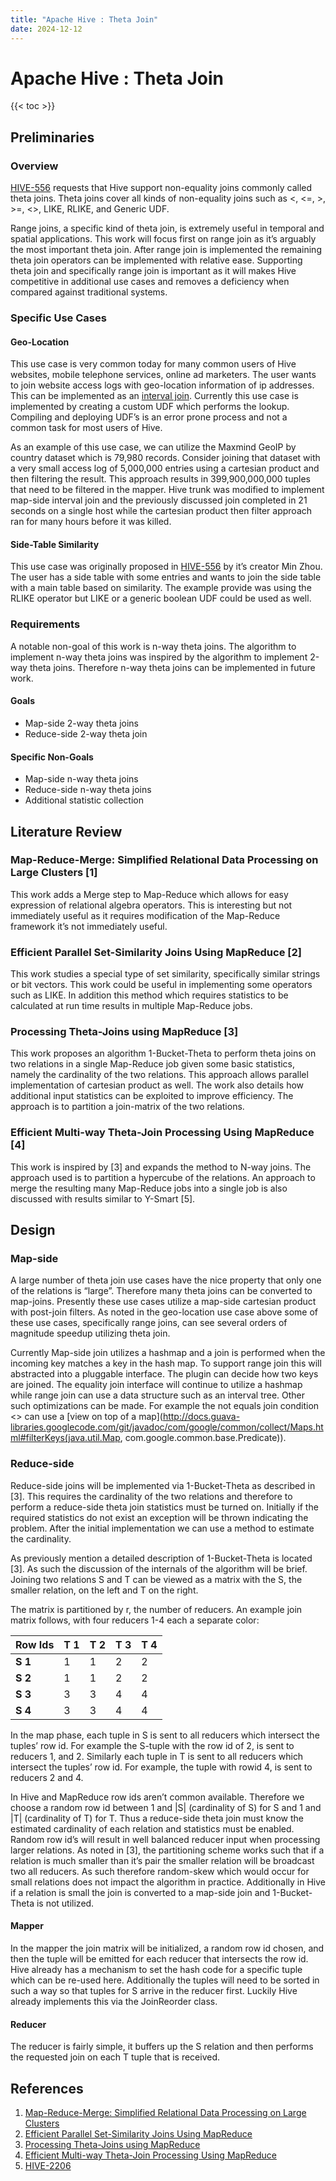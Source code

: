 ```yaml
---
title: "Apache Hive : Theta Join"
date: 2024-12-12
---
```


# Apache Hive : Theta Join

{{< toc >}}

## Preliminaries

### Overview

[HIVE-556](https://issues.apache.org/jira/browse/HIVE-556) requests that Hive support non-equality joins commonly called theta joins. Theta joins cover all kinds of non-equality joins such as <, <=, >, >=, <>, LIKE, RLIKE, and Generic UDF.

Range joins, a specific kind of theta join, is extremely useful in temporal and spatial applications. This work will focus first on range join as it’s arguably the most important theta join. After range join is implemented the remaining theta join operators can be implemented with relative ease. Supporting theta join and specifically range join is important as it will makes Hive competitive in additional use cases and removes a deficiency when compared against traditional systems.

### Specific Use Cases

#### Geo-Location

This use case is very common today for many common users of Hive websites, mobile telephone services, online ad marketers. The user wants to join website access logs with geo-location information of ip addresses. This can be implemented as an [interval join](http://www.researchgate.net/publication/221214844_Joining_Interval_Data_in_Relational_Databases/file/79e4150b85be7ddf78.pdf). Currently this use case is implemented by creating a custom UDF which performs the lookup. Compiling and deploying UDF’s is an error prone process and not a common task for most users of Hive.

As an example of this use case, we can utilize the Maxmind GeoIP by country dataset which is 79,980 records. Consider joining that dataset with a very small access log of 5,000,000 entries using a cartesian product and then filtering the result. This approach results in 399,900,000,000 tuples that need to be filtered in the mapper. Hive trunk was modified to implement map-side interval join and the previously discussed join completed in 21 seconds on a single host while the cartesian product then filter approach ran for many hours before it was killed.

#### Side-Table Similarity

This use case was originally proposed in [HIVE-556](https://issues.apache.org/jira/browse/HIVE-556) by it’s creator Min Zhou. The user has a side table with some entries and wants to join the side table with a main table based on similarity. The example provide was using the RLIKE operator but LIKE or a generic boolean UDF could be used as well.

### Requirements

A notable non-goal of this work is n-way theta joins. The algorithm to implement n-way theta joins was inspired by the algorithm to implement 2-way theta joins. Therefore n-way theta joins can be implemented in future work.

#### Goals

* Map-side 2-way theta joins
* Reduce-side 2-way theta join

#### Specific Non-Goals

* Map-side n-way theta joins
* Reduce-side n-way theta joins
* Additional statistic collection

## Literature Review

### Map-Reduce-Merge: Simplified Relational Data Processing on Large Clusters [1]

This work adds a Merge step to Map-Reduce which allows for easy expression of relational algebra operators. This is interesting but not immediately useful as it requires modification of the Map-Reduce framework it’s not immediately useful.

### Efficient Parallel Set-Similarity Joins Using MapReduce [2]

This work studies a special type of set similarity, specifically similar strings or bit vectors. This work could be useful in implementing some operators such as LIKE. In addition this method which requires statistics to be calculated at run time results in multiple Map-Reduce jobs.

### Processing Theta-Joins using MapReduce [3]

This work proposes an algorithm 1-Bucket-Theta to perform theta joins on two relations in a single Map-Reduce job given some basic statistics, namely the cardinality of the two relations. This approach allows parallel implementation of cartesian product as well. The work also details how additional input statistics can be exploited to improve efficiency. The approach is to partition a join-matrix of the two relations.

### Efficient Multi-way Theta-Join Processing Using MapReduce [4]

This work is inspired by [3] and expands the method to N-way joins. The approach used is to partition a hypercube of the relations. An approach to merge the resulting many Map-Reduce jobs into a single job is also discussed with results similar to Y-Smart [5].

## Design

### Map-side

A large number of theta join use cases have the nice property that only one of the relations is “large”. Therefore many theta joins can be converted to map-joins. Presently these use cases utilize a map-side cartesian product with post-join filters. As noted in the geo-location use case above some of these use cases, specifically range joins, can see several orders of magnitude speedup utilizing theta join.

Currently Map-side join utilizes a hashmap and a join is performed when the incoming key matches a key in the hash map. To support range join this will abstracted into a pluggable interface. The plugin can decide how two keys are joined. The equality join interface will continue to utilize a hashmap while range join can use a data structure such as an interval tree. Other such optimizations can be made. For example the not equals join condition <> can use a [view on top of a map](http://docs.guava-libraries.googlecode.com/git/javadoc/com/google/common/collect/Maps.html#filterKeys(java.util.Map, com.google.common.base.Predicate)).

### Reduce-side

Reduce-side joins will be implemented via 1-Bucket-Theta as described in [3]. This requires the cardinality of the two relations and therefore to perform a reduce-side theta join statistics must be turned on. Initially if the required statistics do not exist an exception will be thrown indicating the problem. After the initial implementation we can use a method to estimate the cardinality.

As previously mention a detailed description of 1-Bucket-Theta is located [3]. As such the discussion of the internals of the algorithm will be brief. Joining two relations S and T can be viewed as a matrix with the S, the smaller relation, on the left and T on the right.

The matrix is partitioned by r, the number of reducers. An example join matrix follows, with four reducers 1-4 each a separate color:

|  **Row Ids**  |  **T 1**  |  **T 2**  |  **T 3**  |  **T 4**  |
| --- | --- | --- | --- | --- |
|  **S 1**  |  1  |  1  |  2  |  2  |
|  **S 2**  |  1  |  1  |  2  |  2  |
|  **S 3**  |  3  |  3  |  4  |  4  |
|  **S 4**  |  3  |  3  |  4  |  4  |

In the map phase, each tuple in S is sent to all reducers which intersect the tuples’ row id. For example the S-tuple with the row id of 2, is sent to reducers 1, and 2. Similarly each tuple in T is sent to all reducers which intersect the tuples’ row id. For example, the tuple with rowid 4, is sent to reducers 2 and 4.

In Hive and MapReduce row ids aren’t common available. Therefore we choose a random row id between 1 and |S| (cardinality of S) for S and 1 and |T| (cardinality of T) for T. Thus a reduce-side theta join must know the estimated cardinality of each relation and statistics must be enabled. Random row id’s will result in well balanced reducer input when processing larger relations. As noted in [3], the partitioning scheme works such that if a relation is much smaller than it’s pair the smaller relation will be broadcast two all reducers. As such therefore random-skew which would occur for small relations does not impact the algorithm in practice. Additionally in Hive if a relation is small the join is converted to a map-side join and 1-Bucket-Theta is not utilized.

#### Mapper

In the mapper the join matrix will be initialized, a random row id chosen, and then the tuple will be emitted for each reducer that intersects the row id. Hive already has a mechanism to set the hash code for a specific tuple which can be re-used here. Additionally the tuples will need to be sorted in such a way so that tuples for S arrive in the reducer first. Luckily Hive already implements this via the JoinReorder class.

#### Reducer

The reducer is fairly simple, it buffers up the S relation and then performs the requested join on each T tuple that is received.

## References

1. [Map-Reduce-Merge: Simplified Relational Data Processing on Large Clusters](https://www.cs.duke.edu/courses/cps399.28/current/papers/sigmod07-YangDasdanEtAl-map_reduce_merge.pdf)
2. [Efficient Parallel Set-Similarity Joins Using MapReduce](http://flamingo.ics.uci.edu/pub/sigmod10-vernica.pdf)
3. [Processing Theta-Joins using MapReduce](http://www.ccs.neu.edu/home/mirek/papers/2011-SIGMOD-ParallelJoins.pdf)
4. [Efficient Multi-way Theta-Join Processing Using MapReduce](http://vldb.org/pvldb/vol5/p1184_xiaofeizhang_vldb2012.pdf)
5. [HIVE-2206](https://issues.apache.org/jira/browse/HIVE-2206)

 

 

